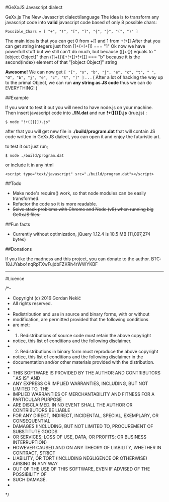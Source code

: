 #GeXxJS Javascript dialect

GeXx.js The New Javascript dialect/language
The idea is to transform any javascript code into **valid** javascript code based of only 8 possible chars:

    Possible_Chars = [ "+", "!", "[", "]", "{", "}", "(", ")" ]

The main idea is that you can get 0 from +[] and 1 from +!+[]
After that you can get string integers just from []+(+!+[]) === "1"
Ok now we have powerfull stuff but we still can't do much, but because ([]+{}) equals to "[object Object]"
then ([]+{})[+!+[]+!+[]] === "b" because it is the second(index) element of that "[object Object]" string

**Awesome!**
We can now get `[ "[", "o", "b", "j", "e", "c", "t", " ", "O", "b", "j", "e", "c", "t", "]" ]`
.
.
.
( After a lot of hacking the way up to the primal Object, we can run **any string as JS code** thus we can do EVERYTHING! )


##Example

If you want to test it out you will need to have node.js on your machine. Then insert javascript code into **./IN.dat** and run **!+([{}]).js** (true.js) :

    $ node "!+([{}]).js"

after that you will get new file in **./build/program.dat** that will contain JS code written in GeXxJS dialect, you can open it and enjoy the futuristic art.

to test it out just run;

    $ node ./build/program.dat

or include it in any html

```
<script type="text/javascript" src="./build/program.dat"></script>
```

##Todo

 - Make node's require() work, so that node modules can be easily transformed.
 - Refactor the code so it is more readable.
 - ~~Solve stack problems with Chrome and Node (v8) when running big GeXxJS files.~~

##Fun facts

 - Currently without optimization, jQuery 1.12.4 is 10.5 MB (11,097,274 bytes)

##Donations

If you like the madness and this project, you can donate to the author.
BTC: 18JJYabx4nqRpTXwFujdbFZKRh4rWWYKBF

----------

#Licence

/*-
 * Copyright (c) 2016 Gordan Nekić
 * All rights reserved.
 *
 * Redistribution and use in source and binary forms, with or without
 * modification, are permitted provided that the following conditions
 * are met:
 * 1. Redistributions of source code must retain the above copyright
 *    notice, this list of conditions and the following disclaimer.
 * 2. Redistributions in binary form must reproduce the above copyright
 *    notice, this list of conditions and the following disclaimer in the
 *    documentation and/or other materials provided with the distribution.
 *
 * THIS SOFTWARE IS PROVIDED BY THE AUTHOR AND CONTRIBUTORS ``AS IS'' AND
 * ANY EXPRESS OR IMPLIED WARRANTIES, INCLUDING, BUT NOT LIMITED TO, THE
 * IMPLIED WARRANTIES OF MERCHANTABILITY AND FITNESS FOR A PARTICULAR PURPOSE
 * ARE DISCLAIMED.  IN NO EVENT SHALL THE AUTHOR OR CONTRIBUTORS BE LIABLE
 * FOR ANY DIRECT, INDIRECT, INCIDENTAL, SPECIAL, EXEMPLARY, OR CONSEQUENTIAL
 * DAMAGES (INCLUDING, BUT NOT LIMITED TO, PROCUREMENT OF SUBSTITUTE GOODS
 * OR SERVICES; LOSS OF USE, DATA, OR PROFITS; OR BUSINESS INTERRUPTION)
 * HOWEVER CAUSED AND ON ANY THEORY OF LIABILITY, WHETHER IN CONTRACT, STRICT
 * LIABILITY, OR TORT (INCLUDING NEGLIGENCE OR OTHERWISE) ARISING IN ANY WAY
 * OUT OF THE USE OF THIS SOFTWARE, EVEN IF ADVISED OF THE POSSIBILITY OF
 * SUCH DAMAGE.
 *
 */
